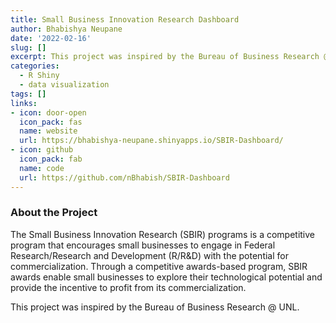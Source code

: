 ```yaml
---
title: Small Business Innovation Research Dashboard
author: Bhabishya Neupane
date: '2022-02-16'
slug: []
excerpt: This project was inspired by the Bureau of Business Research @ UNL.
categories:
  - R Shiny
  - data visualization
tags: []
links:
- icon: door-open
  icon_pack: fas
  name: website
  url: https://bhabishya-neupane.shinyapps.io/SBIR-Dashboard/
- icon: github
  icon_pack: fab
  name: code
  url: https://github.com/nBhabish/SBIR-Dashboard
---
```


### About the Project


The Small Business Innovation Research (SBIR) programs is a competitive program that encourages small businesses to engage in Federal Research/Research and Development (R/R&D) with the potential for commercialization. Through a competitive awards-based program, SBIR awards enable small businesses to explore their technological potential and provide the incentive to profit from its commercialization.

This project was inspired by the Bureau of Business Research @ UNL.

